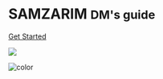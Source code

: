 <!-- _coverpage.md -->

# SAMZARIM <small>DM's guide</small>

[Get Started](/dm/README.md)

<!-- background image -->

![](_media/bg.png)

<!-- background color -->

![color](#f0f0f0)